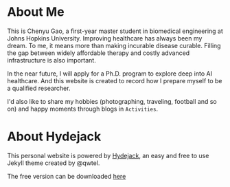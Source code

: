 # About Me

This is Chenyu Gao, 
a first-year master student in biomedical engineering at Johns Hopkins University.
Improving healthcare has always been my dream. 
To me, it means more than making incurable disease curable.
Filling the gap between widely affordable therapy and costly advanced infrastructure is also important.

In the near future, I will apply for a Ph.D. program to explore deep into AI healthcare.
And this website is created to record how I prepare myself to be a qualified researcher.

I'd also like to share my hobbies (photographing, traveling, football and so on) 
and happy moments through blogs in `Activities`.

# About Hydejack

This personal website is powered by [Hydejack](https://hydejack.com/), 
an easy and free to use Jekyll theme created by @qwtel.

The free version can be downloaded [here](![img.png](img.png))
